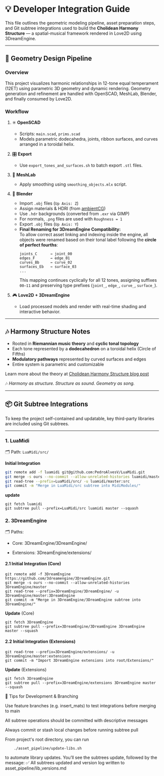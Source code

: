 # 💡 Developer Integration Guide

This file outlines the geometric modeling pipeline, asset preparation steps, and Git subtree integrations used to build the **Cholidean Harmony Structure** — a spatial-musical framework rendered in Love2D using 3DreamEngine.

---

## 🧭 Geometry Design Pipeline

### Overview

This project visualizes harmonic relationships in 12-tone equal temperament (12ET) using parametric 3D geometry and dynamic rendering. Geometry generation and refinement are handled with OpenSCAD, MeshLab, Blender, and finally consumed by Love2D.

### Workflow

1. ✳️ **OpenSCAD**  
   - Scripts: `main.scad`, `prims.scad`  
   - Models parametric dodecahedra, joints, ribbon surfaces, and curves arranged in a toroidal helix.

2. 🎛️ **Export**  
   - Use `export_tones_and_surfaces.sh` to batch export `.stl` files.

3. 🧽 **MeshLab**  
   - Apply smoothing using `smoothing_objects.mlx` script.

4. 🎨 **Blender**  
   - Import `.obj` files (`Up Axis: Z`)  
   - Assign materials & HDRI (from [ambientCG](https://ambientcg.com/))  
   - Use `.hdr` backgrounds (converted from `.exr` via GIMP)  
   - For normals, `.png` files are used with `Roughness = 1`  
   - Export `.obj` files (`Up Axis: Y`)  
   - **Final Renaming for 3DreamEngine Compatibility:**  
     To allow correct asset linking and indexing inside the engine, all objects were renamed based on their tonal label following the **circle of perfect fourths**:
     ```
     joints_C      → joint_00
     edges_F       → edge_01
     curves_Bb     → curve_02
     surfaces_Eb   → surface_03
     ...
     ```
     This mapping continues cyclically for all 12 tones, assigning suffixes `00–11` and preserving type prefixes (`joint_`, `edge_`, `curve_`, `surface_`).

5. 🎮 **Love2D + 3DreamEngine**  
   - Load processed models and render with real-time shading and interactive behavior.

---

## 🎶 Harmony Structure Notes

- Rooted in **Riemannian music theory** and **cyclic tonal topology**
- Each tone represented by a **dodecahedron** on a toroidal helix (Circle of Fifths)
- **Modulatory pathways** represented by curved surfaces and edges
- Entire system is parametric and customizable

Learn more about the theory at [Cholidean Harmony Structure blog post](https://jimishol.github.io/post/tonality/)

🎶 _Harmony as structure. Structure as sound. Geometry as song._

---

## 📦 Git Subtree Integrations

To keep the project self-contained and updatable, key third-party libraries are included using Git subtrees.

---

### 1. LuaMidi

🗂️ Path: `LuaMidi/src/`

**Initial Integration**

```bash
git remote add -f luamidi git@github.com:PedroAlvesV/LuaMidi.git
git merge -s ours --no-commit --allow-unrelated-histories luamidi/master
git read-tree --prefix=LuaMidi/src/ -u luamidi/master:src
git commit -m "Merge in LuaMidi/src subtree into MidiModules/"
```

**update**
```
git fetch luamidi
git subtree pull --prefix=LuaMidi/src luamidi master --squash
```
### 2. 3DreamEngine

🗂️ Paths:

*    Core: 3DreamEngine/3DreamEngine/

*    Extensions: 3DreamEngine/extensions/

#### 2.1 **Initial Integration** (Core)
```
git remote add -f 3DreamEngine https://github.com/3dreamengine/3DreamEngine.git
git merge -s ours --no-commit --allow-unrelated-histories 3DreamEngine/master
git read-tree --prefix=3DreamEngine/3DreamEngine/ -u 3DreamEngine/master:3DreamEngine
git commit -m "Merge in 3DreamEngine/3DreamEngine subtree into 3DreamEngine/"
```
**Update** (Core)
```
git fetch 3DreamEngine
git subtree pull --prefix=3DreamEngine/3DreamEngine 3DreamEngine master --squash
```
#### 2.2 **Initial Integration** (Extensions)

```
git read-tree --prefix=3DreamEngine/extensions/ -u 3DreamEngine/master:extensions
git commit -m "Import 3DreamEngine extensions into root/Extensions/"
```
**Update** (Extensions)
```
git fetch 3DreamEngine
git subtree pull --prefix=3DreamEngine/extensions 3DreamEngine master --squash
```

🧰 Tips for Development & Branching

   Use feature branches (e.g. insert_mats) to test integrations before merging to main

   All subtree operations should be committed with descriptive messages

   Always commit or stash local changes before running subtree pull

   From project's root directory, you can run
```    
    ./asset_pipeline/update-libs.sh
```
   to automate library updates. You’ll see the subtrees update, followed by the message:
   ✅ All subtrees updated and version log written to asset_pipeline/lib_versions.md
